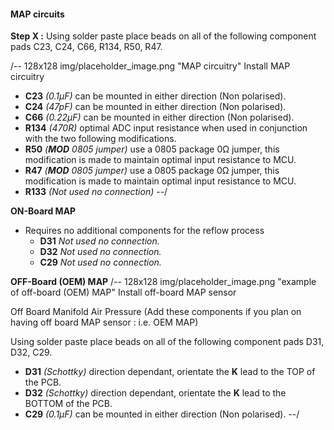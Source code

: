 #### MAP circuits ####
**Step X :**
Using solder paste place beads on all of the following component pads C23, C24, C66, R134, R50, R47.

/-- 128x128 img/placeholder_image.png "MAP circuitry" Install MAP circuitry

- **C23** *(0.1µF)* can be mounted in either direction (Non polarised).	
- **C24** *(47pF)* can be mounted in either direction (Non polarised).	
- **C66** *(0.22µF)* can be mounted in either direction (Non polarised).	
- **R134** *(470R)* optimal ADC input resistance when used in conjunction with the two following modifications.	
- **R50** *(**MOD** 0805 jumper)* use a 0805 package 0&ohm; jumper, this modification is made to maintain optimal input resistance to MCU.	
- **R47** *(**MOD** 0805 jumper)* use a 0805 package 0&ohm; jumper, this modification is made to maintain optimal input resistance to MCU.	
- **R133** *(Not used no connection)*
--/

**ON-Board MAP**

- Requires no additional components for the reflow process
	- **D31** *Not used no connection.*
	- **D32** *Not used no connection.*
	- **C29** *Not used no connection.*	
	

**OFF-Board (OEM) MAP**
/-- 128x128 img/placeholder_image.png "example of off-board (OEM) MAP" Install off-board MAP sensor

Off Board Manifold Air Pressure (Add these components if you plan on having off board MAP sensor : i.e. OEM MAP)

Using solder paste place beads on all of the following component pads D31, D32, C29.

- **D31** *(Schottky)* direction dependant, orientate the **K** lead to the TOP of the PCB.	
- **D32** *(Schottky)* direction dependant, orientate the **K** lead to the BOTTOM of the PCB.	
- **C29** *(0.1µF)* can be mounted in either direction (Non polarised).
--/	

